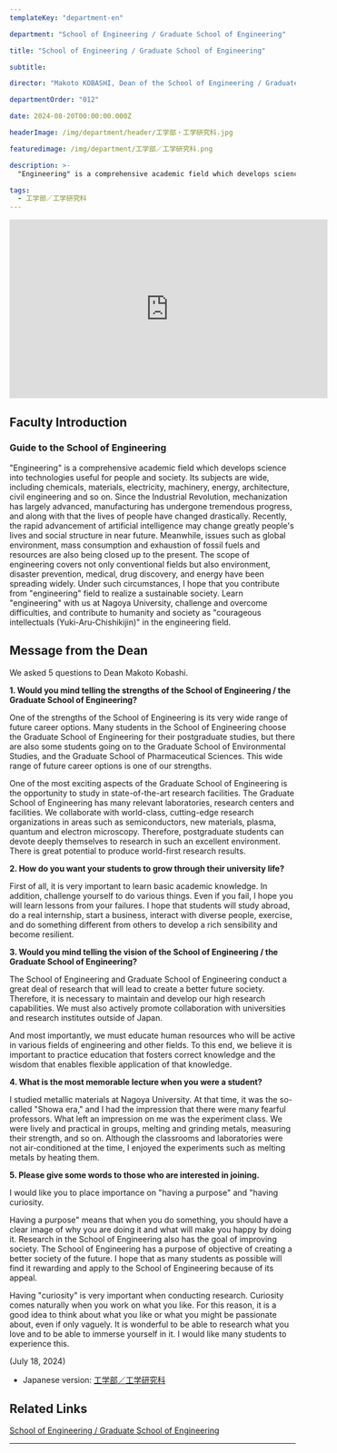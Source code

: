```yaml
---
templateKey: "department-en"

department: "School of Engineering / Graduate School of Engineering"

title: "School of Engineering / Graduate School of Engineering"

subtitle:

director: "Makoto KOBASHI, Dean of the School of Engineering / Graduate School of Engineering"

departmentOrder: "012"

date: 2024-08-20T00:00:00.000Z

headerImage: /img/department/header/工学部・工学研究科.jpg

featuredimage: /img/department/工学部／工学研究科.png

description: >-
  "Engineering" is a comprehensive academic field which develops science into technologies useful for people and society. Its subjects are wide, including chemicals, materials, electricity, machinery, energy, architecture, civil engineering and so on. Since the Industrial Revolution, mechanization has largely advanced, manufacturing has undergone tremendous progress, and along with that the lives of people have changed drastically. Recently, the rapid advancement of artificial intelligence may change greatly people's lives and social structure...

tags:
  - 工学部／工学研究科
---
```

<iframe width="560" height="315" src="https://www.youtube.com/embed/aMibaE85J6Y?si=Y7uq6QhescpB29sV" title="YouTube video player" frameborder="0" allow="accelerometer; autoplay; clipboard-write; encrypted-media; gyroscope; picture-in-picture" allowfullscreen></iframe>

## Faculty Introduction

### Guide to the School of Engineering

"Engineering" is a comprehensive academic field which develops science into technologies useful for people and society. Its subjects are wide, including chemicals, materials, electricity, machinery, energy, architecture, civil engineering and so on. Since the Industrial Revolution, mechanization has largely advanced, manufacturing has undergone tremendous progress, and along with that the lives of people have changed drastically. Recently, the rapid advancement of artificial intelligence may change greatly people's lives and social structure in near future. Meanwhile, issues such as global environment, mass consumption and exhaustion of fossil fuels and resources are also being closed up to the present. The scope of engineering covers not only conventional fields but also environment, disaster prevention, medical, drug discovery, and energy have been spreading widely. Under such circumstances, I hope that you contribute from "engineering" field to realize a sustainable society. Learn "engineering" with us at Nagoya University, challenge and overcome difficulties, and contribute to humanity and society as "courageous intellectuals (Yuki-Aru-Chishikijin)" in the engineering field.

## Message from the Dean

We asked 5 questions to Dean Makoto Kobashi.

**1. Would you mind telling the strengths of the School of Engineering / the Graduate School of Engineering?**

One of the strengths of the School of Engineering is its very wide range of future career options. Many students in the School of Engineering choose the Graduate School of Engineering for their postgraduate studies, but there are also some students going on to the Graduate School of Environmental Studies, and the Graduate School of Pharmaceutical Sciences. This wide range of future career options is one of our strengths. 

One of the most exciting aspects of the Graduate School of Engineering is the opportunity to study in state-of-the-art research facilities. The Graduate School of Engineering has many relevant laboratories, research centers and facilities. We collaborate with world-class, cutting-edge research organizations in areas such as semiconductors, new materials, plasma, quantum and electron microscopy. Therefore, postgraduate students can devote deeply themselves to research in such an excellent environment. There is great potential to produce world-first research results.

**2. How do you want your students to grow through their university life?**

First of all, it is very important to learn basic academic knowledge. In addition, challenge yourself to do various things. Even if you fail, I hope you will learn lessons from your failures. I hope that students will study abroad, do a real internship, start a business, interact with diverse people, exercise, and do something different from others to develop a rich sensibility and become resilient. 

**3. Would you mind telling the vision of the School of Engineering / the Graduate School of Engineering?**

The School of Engineering and Graduate School of Engineering conduct a great deal of research that will lead to create a better future society. Therefore, it is necessary to maintain and develop our high research capabilities. We must also actively promote collaboration with universities and research institutes outside of Japan. 

And most importantly, we must educate human resources who will be active in various fields of engineering and other fields. To this end, we believe it is important to practice education that fosters correct knowledge and the wisdom that enables flexible application of that knowledge. 

**4. What is the most memorable lecture when you were a student?**

I studied metallic materials at Nagoya University. At that time, it was the so-called "Showa era," and I had the impression that there were many fearful professors. What left an impression on me was the experiment class. We were lively and practical in groups, melting and grinding metals, measuring their strength, and so on. Although the classrooms and laboratories were not air-conditioned at the time, I enjoyed the experiments such as melting metals by heating them. 

**5. Please give some words to those who are interested in joining.**

I would like you to place importance on "having a purpose" and "having curiosity. 

Having a purpose" means that when you do something, you should have a clear image of why you are doing it and what will make you happy by doing it. Research in the School of Engineering also has the goal of improving society. The School of Engineering has a purpose of objective of creating a better society of the future. I hope that as many students as possible will find it rewarding and apply to the School of Engineering because of its appeal. 

Having "curiosity" is very important when conducting research. Curiosity comes naturally when you work on what you like. For this reason, it is a good idea to think about what you like or what you might be passionate about, even if only vaguely. It is wonderful to be able to research what you love and to be able to immerse yourself in it. I would like many students to experience this. 

(July 18, 2024)

- Japanese version: [工学部／工学研究科](https://ocw.nagoya-u.jp/department/%E5%B7%A5%E5%AD%A6%E9%83%A8%EF%BC%8F%E5%B7%A5%E5%AD%A6%E7%A0%94%E7%A9%B6%E7%A7%91/)

## Related Links

[School of Engineering / Graduate School of Engineering](https://www.engg.nagoya-u.ac.jp/?lang=en)

---
